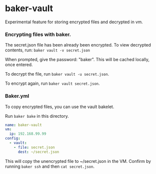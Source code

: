 # baker-vault

Experimental feature for storing encrypted files and decrypted in vm.

### Encrypting files with baker.

The secret.json file has been already been encrypted. To view decrypted contents, run: `baker vault -v secret.json`

When prompted, give the password: "baker". This will be cached locally, once entered.

To decrypt the file, run `baker vault -u secret.json`.

To encrypt again, run `baker vault secret.json`.

### Baker.yml

To copy encrypted files, you can use the vault bakelet.

Run `baker bake` in this directory.

```yaml
name: baker-vault
vm: 
  ip: 192.168.99.99
config:
  - vault:
    - file: secret.json
      dest: ~/secret.json
```

This will copy the unencrypted file to ~/secret.json in the VM. Confirm by running `baker ssh` and then `cat secret.json`.
